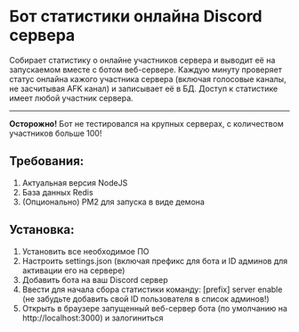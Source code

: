 # Бот статистики онлайна Discord сервера

Собирает статистику о онлайне участников сервера и выводит её на запускаемом вместе с ботом веб-сервере.
Каждую минуту проверяет статус онлайна кажого участника сервера (включая голосовые каналы, не засчитывая AFK канал) и записывает её в БД.
Доступ к статистике имеет любой участник сервера.

---
**Осторожно!** Бот не тестировался на крупных серверах, с количеством участников больше 100!

## Требования:

1. Актуальная версия NodeJS
2. База данных Redis
3. (Опционально) PM2 для запуска в виде демона

## Установка:
1. Установить все необходимое ПО
2. Настроить settings.json (включая префикс для бота и ID админов для активации его на сервере)
3. Добавить бота на ваш Discord сервер
4. Ввести для начала сбора статистики команду: [prefix] server enable (не забудьте добавить свой ID пользователя в список админов!)
5. Открыть в браузере запущенный веб-сервер бота (по умолчанию на http://localhost:3000) и залогиниться 
